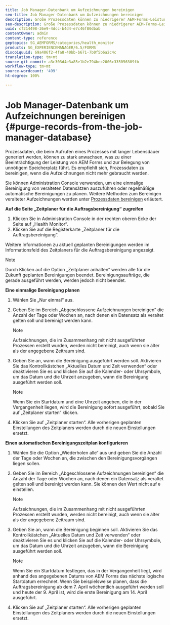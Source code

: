 ```yaml
---
title: Job Manager-Datenbank um Aufzeichnungen bereinigen
seo-title: Job Manager-Datenbank um Aufzeichnungen bereinigen
description: Große Prozessdaten können zu niedrigerer AEM-Forms-Leistung führen. Es empfiehlt sich, Prozessdaten zu bereinigen, wenn die Aufzeichnungen nicht mehr gebraucht werden.
seo-description: Große Prozessdaten können zu niedrigerer AEM-Forms-Leistung führen. Es empfiehlt sich, Prozessdaten zu bereinigen, wenn die Aufzeichnungen nicht mehr gebraucht werden.
uuid: cf214498-36e9-4dcc-b4d4-e7c46f80dbab
contentOwner: admin
content-type: reference
geptopics: SG_AEMFORMS/categories/health_monitor
products: SG_EXPERIENCEMANAGER/6.5/FORMS
discoiquuid: 69a406f2-4fa8-40bb-b671-7b0f5b6a2c4c
translation-type: tm+mt
source-git-commit: a3c303d4e3a85e1b2e794bec2006c335056309fb
workflow-type: tm+mt
source-wordcount: '499'
ht-degree: 100%

---
```



# Job Manager-Datenbank um Aufzeichnungen bereinigen {#purge-records-from-the-job-manager-database}

Prozessdaten, die beim Aufrufen eines Prozesses mit langer Lebensdauer generiert werden, können zu stark anwachsen, was zu einer Beeinträchtigung der Leistung von AEM Forms und zur Belegung von unnötigem Speicherplatz führt. Es empfiehlt sich, Prozessdaten zu bereinigen, wenn die Aufzeichnungen nicht mehr gebraucht werden.

Sie können Administration Console verwenden, um eine einmalige Bereinigung von veralteten Datensätzen auszuführen oder regelmäßige automatische Bereinigungen zu planen. Weitere Methoden zum Bereinigen veralteter Aufzeichnungen werden unter [Prozessdaten bereinigen](/help/forms/using/admin-help/purging-process-data.md#purging-process-data) erläutert.

**Auf die Seite „Zeitplaner für die Auftragsbereinigung“ zugreifen**

1. Klicken Sie in Administration Console in der rechten oberen Ecke der Seite auf „Health Monitor“.
1. Klicken Sie auf die Registerkarte „Zeitplaner für die Auftragsbereinigung“.

Weitere Informationen zu aktuell geplanten Bereinigungen werden im Informationsfeld des Zeitplaners für die Auftragsbereinigung angezeigt.

>[!NOTE]
>
>Durch Klicken auf die Option „Zeitplaner anhalten“ werden alle für die Zukunft geplanten Bereinigungen beendet. Bereinigungsaufträge, die gerade ausgeführt werden, werden jedoch nicht beendet.

**Eine einmalige Bereinigung planen**

1. Wählen Sie „Nur einmal“ aus.
1. Geben Sie im Bereich „Abgeschlossene Aufzeichnungen bereinigen“ die Anzahl der Tage oder Wochen an, nach denen ein Datensatz als veraltet gelten soll und bereinigt werden kann.

   >[!NOTE]
   >
   >Aufzeichnungen, die im Zusammenhang mit nicht ausgeführten Prozessen erstellt wurden, werden nicht bereinigt, auch wenn sie älter als der angegebene Zeitraum sind.

1. Geben Sie an, wann die Bereinigung ausgeführt werden soll. Aktivieren Sie das Kontrollkästchen „Aktuelles Datum und Zeit verwenden“ oder deaktivieren Sie es und klicken Sie auf die Kalender- oder Uhrsymbole, um das Datum und die Uhrzeit anzugeben, wann die Bereinigung ausgeführt werden soll.

   >[!NOTE]
   >
   >Wenn Sie ein Startdatum und eine Uhrzeit angeben, die in der Vergangenheit liegen, wird die Bereinigung sofort ausgeführt, sobald Sie auf „Zeitplaner starten“ klicken.

1. Klicken Sie auf „Zeitplaner starten“. Alle vorherigen geplanten Einstellungen des Zeitplaners werden durch die neuen Einstellungen ersetzt.

**Einen automatischen Bereinigungszeitplan konfigurieren**

1. Wählen Sie die Option „Wiederholen alle“ aus und geben Sie die Anzahl der Tage oder Wochen an, die zwischen den Bereinigungsvorgängen liegen sollen.
1. Geben Sie im Bereich „Abgeschlossene Aufzeichnungen bereinigen“ die Anzahl der Tage oder Wochen an, nach denen ein Datensatz als veraltet gelten soll und bereinigt werden kann. Sie können den Wert nicht auf `0`   einstellen.

   >[!NOTE]
   >
   >Aufzeichnungen, die im Zusammenhang mit nicht ausgeführten Prozessen erstellt wurden, werden nicht bereinigt, auch wenn sie älter als der angegebene Zeitraum sind.

1. Geben Sie an, wann die Bereinigung beginnen soll. Aktivieren Sie das Kontrollkästchen „Aktuelles Datum und Zeit verwenden“ oder deaktivieren Sie es und klicken Sie auf die Kalender- oder Uhrsymbole, um das Datum und die Uhrzeit anzugeben, wann die Bereinigung ausgeführt werden soll.

   >[!NOTE]
   >
   >Wenn Sie ein Startdatum festlegen, das in der Vergangenheit liegt, wird anhand des angegebenen Datums von AEM Forms das nächste logische Startdatum errechnet. Wenn Sie beispielsweise planen, dass die Auftragsbereinigung ab dem 7. April wöchentlich ausgeführt werden soll und heute der 9. April ist, wird die erste Bereinigung am 14. April ausgeführt.

1. Klicken Sie auf „Zeitplaner starten“. Alle vorherigen geplanten Einstellungen des Zeitplaners werden durch die neuen Einstellungen ersetzt.

